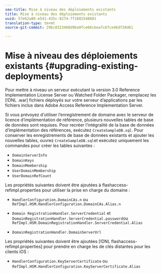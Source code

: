 ```yaml
---
seo-title: Mise à niveau des déploiements existants
title: Mise à niveau des déploiements existants
uuid: 57e62a88-e541-435c-8274-7f1602548601
translation-type: tm+mt
source-git-commit: 29bc8323460d9be0fce66cbea7c6fce46df20d61

---
```



# Mise à niveau des déploiements existants {#upgrading-existing-deployments}

Pour mettre à niveau un serveur exécutant la version 3.0 Reference Implementation License Server ou Watched Folder Packager, remplacez les [!DNL .war] fichiers déployés sur votre serveur d’applications par les fichiers inclus dans Adobe Access Reference Implementation Server.

Si vous prévoyez d’utiliser l’enregistrement de domaine avec le serveur de licence d’implémentation de référence, plusieurs nouvelles tables de base de données sont requises. Pour recréer l’intégralité de la base de données d’implémentation des références, exécutez `CreateSampleDB.sql`. Pour conserver les enregistrements de base de données existants et ajouter les nouvelles tables, ouvrez `CreateSampleDB.sql`et exécutez uniquement les commandes pour créer les tables suivantes :

* `DomainServerInfo`
* `DomainKeys`
* `DomainMembership`
* `UserDomainMembership`
* `UserDomainRefCount`

Les propriétés suivantes doivent être ajoutées à flashaccess-refimpl.properties pour utiliser la prise en charge du domaine :

* `HandlerConfiguration.DomainCAs.n` ou `RefImpl.HSM.HandlerConfiguration.DomainCAs.Alias.n`

* `Domain RegistrationHandler.ServerCredential` et `DomainRegistrationHandler.ServerCredential.password`ou `RefImpl.HSM.DomainRegistrationHandler.ServerCredential.Alias`

* `DomainRegistrationHandler.DomainServerUrl`

Les propriétés suivantes doivent être ajoutées [!DNL flashaccess-refimpl.properties] pour prendre en charge les de clés distantes pour les clients iOS :

* `HandlerConfiguration.KeyServerCertificate` ou `RefImpl.HSM.HandlerConfiguration.KeyServerCertificate.Alias`


